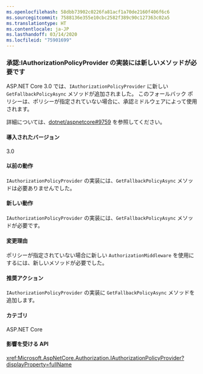 ```yaml
---
ms.openlocfilehash: 58dbb73902c0226fa81acf1a70de2160f406f6c6
ms.sourcegitcommit: 7588136e355e10cbc2582f389c90c127363c02a5
ms.translationtype: HT
ms.contentlocale: ja-JP
ms.lasthandoff: 03/14/2020
ms.locfileid: "75901699"
---
```

### <a name="authorization-iauthorizationpolicyprovider-implementations-require-new-method"></a>承認:IAuthorizationPolicyProvider の実装には新しいメソッドが必要です

ASP.NET Core 3.0 では、`IAuthorizationPolicyProvider` に新しい `GetFallbackPolicyAsync` メソッドが追加されました。 このフォールバック ポリシーは、ポリシーが指定されていない場合に、承認ミドルウェアによって使用されます。

詳細については、[dotnet/aspnetcore#9759](https://github.com/dotnet/aspnetcore/pull/9759) を参照してください。

#### <a name="version-introduced"></a>導入されたバージョン

3.0

#### <a name="old-behavior"></a>以前の動作

`IAuthorizationPolicyProvider` の実装には、`GetFallbackPolicyAsync` メソッドは必要ありませんでした。

#### <a name="new-behavior"></a>新しい動作

`IAuthorizationPolicyProvider` の実装には、`GetFallbackPolicyAsync` メソッドが必要です。

#### <a name="reason-for-change"></a>変更理由

ポリシーが指定されていない場合に新しい `AuthorizationMiddleware` を使用にするには、新しいメソッドが必要でした。

#### <a name="recommended-action"></a>推奨アクション

`IAuthorizationPolicyProvider` の実装に `GetFallbackPolicyAsync` メソッドを追加します。

#### <a name="category"></a>カテゴリ

ASP.NET Core

#### <a name="affected-apis"></a>影響を受ける API

<xref:Microsoft.AspNetCore.Authorization.IAuthorizationPolicyProvider?displayProperty=fullName>

<!-- 

#### Affected APIs

`T:Microsoft.AspNetCore.Authorization.IAuthorizationPolicyProvider`

-->
